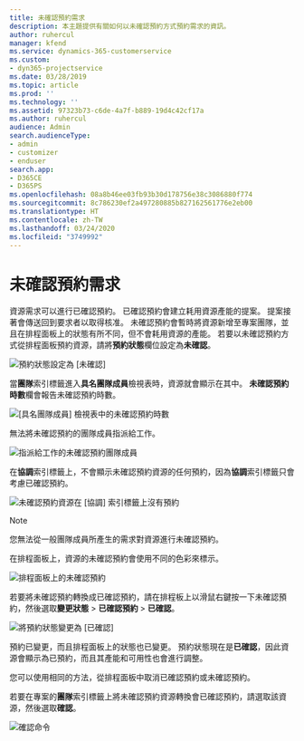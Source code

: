 ```yaml
---
title: 未確認預約需求
description: 本主題提供有關如何以未確認預約方式預約需求的資訊。
author: ruhercul
manager: kfend
ms.service: dynamics-365-customerservice
ms.custom:
- dyn365-projectservice
ms.date: 03/28/2019
ms.topic: article
ms.prod: ''
ms.technology: ''
ms.assetid: 97323b73-c6de-4a7f-b889-19d4c42cf17a
ms.author: ruhercul
audience: Admin
search.audienceType:
- admin
- customizer
- enduser
search.app:
- D365CE
- D365PS
ms.openlocfilehash: 08a8b46ee03fb93b30d178756e38c3086880f774
ms.sourcegitcommit: 8c786230ef2a497280885b827162561776e2eb00
ms.translationtype: HT
ms.contentlocale: zh-TW
ms.lasthandoff: 03/24/2020
ms.locfileid: "3749992"
---
```

# <a name="soft-book-requirements"></a>未確認預約需求

資源需求可以進行已確認預約。 已確認預約會建立耗用資源產能的提案。 提案接著會傳送回到要求者以取得核准。 未確認預約會暫時將資源新增至專案團隊，並且在排程面板上的狀態有所不同，但不會耗用資源的產能。 若要以未確認預約方式從排程面板預約資源，請將**預約狀態**欄位設定為**未確認**。

![預約狀態設定為 [未確認]](media/Resource-Management-image77.png)

當**團隊**索引標籤進入**具名團隊成員**檢視表時，資源就會顯示在其中。 **未確認預約時數**欄會報告未確認預約時數。

![[具名團隊成員] 檢視表中的未確認預約時數](media/Resource-Management-image78.png)

無法將未確認預約的團隊成員指派給工作。

![指派給工作的未確認預約團隊成員](media/Resource-Management-image79.png)

在**協調**索引標籤上，不會顯示未確認預約資源的任何預約，因為**協調**索引標籤只會考慮已確認預約。

![未確認預約資源在 [協調] 索引標籤上沒有預約](media/Resource-Management-image80.png)

> [!NOTE]
> 您無法從一般團隊成員所產生的需求對資源進行未確認預約。

在排程面板上，資源的未確認預約會使用不同的色彩來標示。

![排程面板上的未確認預約](media/Resource-Management-image81.png)

若要將未確認預約轉換成已確認預約，請在排程板上以滑鼠右鍵按一下未確認預約，然後選取**變更狀態** \> **已確認預約** \> **已確認**。

![將預約狀態變更為 [已確認]](media/Resource-Management-image82.png)

預約已變更，而且排程面板上的狀態也已變更。 預約狀態現在是**已確認**，因此資源會顯示為已預約，而且其產能和可用性也會進行調整。

您可以使用相同的方法，從排程面板中取消已確認預約或未確認預約。

若要在專案的**團隊**索引標籤上將未確認預約資源轉換會已確認預約，請選取該資源，然後選取**確認**。

![確認命令](media/Resource-Management-image83.png)
